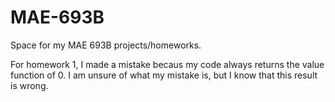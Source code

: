 # MAE-693B
Space for my MAE 693B projects/homeworks.

For homework 1, I made a mistake becaus my code always returns the value function of 0. I am unsure of what my mistake is, but I know that this result is wrong. 
